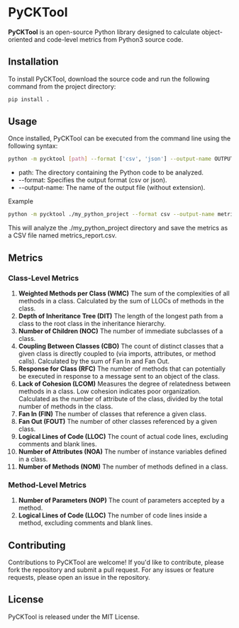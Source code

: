 # PyCKTool

**PyCKTool** is an open-source Python library designed to calculate object-oriented and code-level metrics from Python3 source code.  

## Installation

To install PyCKTool, download the source code and run the following command from the project directory:

```bash
pip install .
```

## Usage

Once installed, PyCKTool can be executed from the command line using the following syntax:

```bash
python -m pycktool [path] --format ['csv', 'json'] --output-name OUTPUT_FILE_NAME
```

- path: The directory containing the Python code to be analyzed.
- --format: Specifies the output format (csv or json).
- --output-name: The name of the output file (without extension).

Example

```bash
python -m pycktool ./my_python_project --format csv --output-name metrics_report
```

This will analyze the ./my_python_project directory and save the metrics as a CSV file named metrics_report.csv.

## Metrics

### Class-Level Metrics

1. **Weighted Methods per Class (WMC)**
The sum of the complexities of all methods in a class. Calculated by the sum of LLOCs of methods in the class.
1. **Depth of Inheritance Tree (DIT)**
The length of the longest path from a class to the root class in the inheritance hierarchy.
1. **Number of Children (NOC)**
The number of immediate subclasses of a class.
1. **Coupling Between Classes (CBO)**
The count of distinct classes that a given class is directly coupled to (via imports, attributes, or method calls). Calculated by the sum of Fan In and Fan Out.
1. **Response for Class (RFC)**
The number of methods that can potentially be executed in response to a message sent to an object of the class.
1. **Lack of Cohesion (LCOM)**
Measures the degree of relatedness between methods in a class. Low cohesion indicates poor organization. Calculated as the number of attribute of the class, divided by the total number of methods in the class.
1. **Fan In (FIN)**
The number of classes that reference a given class.
1. **Fan Out (FOUT)**
The number of other classes referenced by a given class.
1. **Logical Lines of Code (LLOC)**
The count of actual code lines, excluding comments and blank lines.
1. **Number of Attributes (NOA)**
The number of instance variables defined in a class.
1. **Number of Methods (NOM)**
The number of methods defined in a class.

### Method-Level Metrics

1. **Number of Parameters (NOP)**
The count of parameters accepted by a method.
1. **Logical Lines of Code (LLOC)**
The number of code lines inside a method, excluding comments and blank lines.

## Contributing

Contributions to PyCKTool are welcome! If you'd like to contribute, please fork the repository and submit a pull request. For any issues or feature requests, please open an issue in the repository.

## License

PyCKTool is released under the MIT License.
